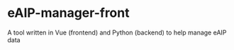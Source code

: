 # eAIP-manager-front
A tool written in Vue (frontend) and Python (backend) to help manage eAIP data
